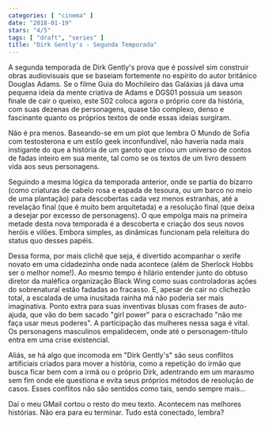 ```yaml
---
categories: [ "cinema" ]
date: "2018-01-19"
stars: "4/5"
tags: [ "draft", "series" ]
title: "Dirk Gently's - Segunda Temporada"
---
```

A segunda temporada de Dirk Gently's prova que é possível sim construir
obras audiovisuais que se baseiam fortemente no espírito do autor
britânico Douglas Adams. Se o filme Guia do Mochileiro das Galáxias
já dava uma pequena ideia da mente criativa de Adams e DGS01 possuía
um season finale de cair o queixo, este S02 coloca agora o próprio core
da história, com suas dezenas de personagens, quase tão complexo, denso
e fascinante quanto os próprios textos de onde essas ideias surgiram.

Não é pra menos. Baseando-se em um plot que lembra O Mundo de Sofia
com testosterona e um estilo geek inconfundível, não haveria nada
mais instigante do que a história de um garoto que criou um universo
de contos de fadas inteiro em sua mente, tal como se os textos de um
livro dessem vida aos seus personagens.

Seguindo a mesma lógica da temporada anterior, onde se partia do bizarro
(como criaturas de cabelo rosa e espada de tesoura, ou um barco no meio
de uma plantação) para descobertas cada vez menos estranhas, até a
revelação final (que é muito bem arquitetada) e a resolução final
(que deixa a desejar por excesso de personagens). O que empolga mais na
primeira metade desta nova temporada é a descoberta e criação dos
seus novos heróis e vilões. Embora simples, as dinâmicas funcionam
pela releitura do status quo desses papéis.

Dessa forma, por mais clichê que seja, é divertido acompanhar o
xerife novato em uma cidadezinha onde nada acontece (além de Sherlock
Hobbs ser o melhor nome!). Ao mesmo tempo é hilário entender junto
do obtuso diretor da maléfica organização Black Wing como suas
controladoras ações do sobrenatural estão fadadas ao fracasso. E,
apesar de cair no clichezão total, a escalada de uma inusitada rainha
má não poderia ser mais imaginativa. Ponto extra para suas inventivas
blusas com frases de auto-ajuda, que vão do bem sacado "girl power"
para o escrachado "não me faça usar meus poderes". A participação
das mulheres nessa saga é vital. Os personagens masculinos empalidecem,
onde até o personagem-título entra em uma crise existencial.

Aliás, se há algo que incomoda em "Dirk Gently's" são seus conflitos
artificiais criados para mover a história, como a repetição do irmão
que busca ficar bem com a irmã ou o próprio Dirk, adentrando em um
marasmo sem fim onde ele questiona e evita seus próprios métodos de
resolução de casos. Esses conflitos não são sentidos como tais,
sendo sempre mais...

Daí o meu GMail cortou o resto do meu texto. Acontecem nas melhores
histórias. Não era para eu terminar. Tudo está conectado, lembra?
